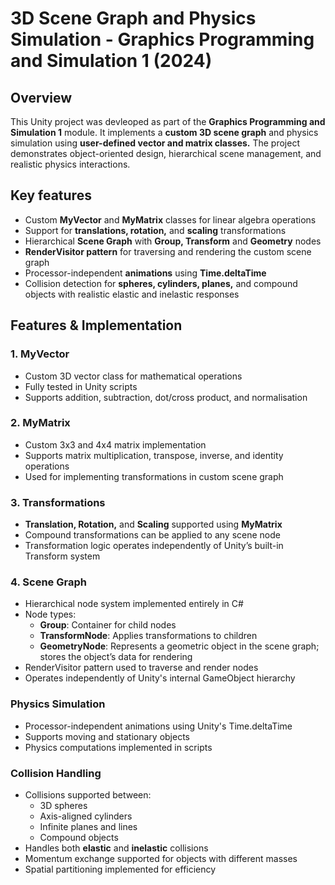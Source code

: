 # 3D Scene Graph and Physics Simulation - Graphics Programming and Simulation 1 (2024)

## Overview
This Unity project was devleoped as part of the **Graphics Programming and Simulation 1** module. It implements a **custom 3D scene graph** and physics simulation using **user-defined vector and matrix classes.** The project demonstrates object-oriented design, hierarchical scene management, and realistic physics interactions.

## Key features
- Custom **MyVector** and **MyMatrix** classes for linear algebra operations
- Support for **translations, rotation,** and **scaling** transformations
- Hierarchical **Scene Graph** with **Group, Transform** and **Geometry** nodes
- **RenderVisitor pattern** for traversing and rendering the custom scene graph
- Processor-independent **animations** using **Time.deltaTime**
- Collision detection for **spheres, cylinders, planes,** and compound objects with realistic elastic and inelastic responses

## Features & Implementation
### 1. MyVector
- Custom 3D vector class for mathematical operations
- Fully tested in Unity scripts
- Supports addition, subtraction, dot/cross product, and normalisation

### 2. MyMatrix
- Custom 3x3 and 4x4 matrix implementation
- Supports matrix multiplication, transpose, inverse, and identity operations
- Used for implementing transformations in custom scene graph

### 3. Transformations
- **Translation, Rotation,** and **Scaling** supported using **MyMatrix**
- Compound transformations can be applied to any scene node
- Transformation logic operates independently of Unity’s built-in Transform system

### 4. Scene Graph
- Hierarchical node system implemented entirely in C#
- Node types:
  - **Group**: Container for child nodes
  - **TransformNode**: Applies transformations to children
  - **GeometryNode**: Represents a geometric object in the scene graph; stores the object’s data for rendering
- RenderVisitor pattern used to traverse and render nodes
- Operates independently of Unity's internal GameObject hierarchy

### Physics Simulation
- Processor-independent animations using Unity's Time.deltaTime
- Supports moving and stationary objects
- Physics computations implemented in scripts

### Collision Handling
- Collisions supported between:
  - 3D spheres
  - Axis-aligned cylinders
  - Infinite planes and lines
  - Compound objects
- Handles both **elastic** and **inelastic** collisions
- Momentum exchange supported for objects with different masses
- Spatial partitioning implemented for efficiency
